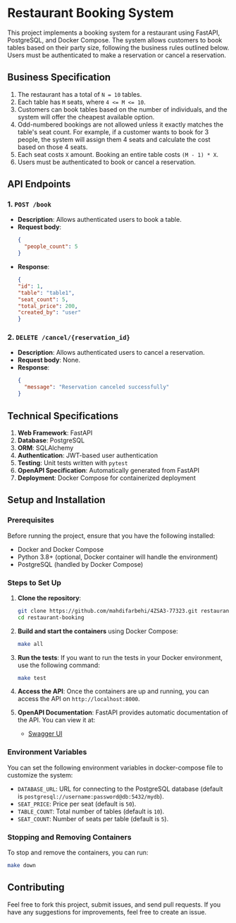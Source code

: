 
# Restaurant Booking System

This project implements a booking system for a restaurant using FastAPI, PostgreSQL, and Docker Compose. The system allows customers to book tables based on their party size, following the business rules outlined below. Users must be authenticated to make a reservation or cancel a reservation.

## Business Specification

1. The restaurant has a total of `N = 10` tables.
2. Each table has `M` seats, where `4 <= M <= 10`.
3. Customers can book tables based on the number of individuals, and the system will offer the cheapest available option.
4. Odd-numbered bookings are not allowed unless it exactly matches the table's seat count. For example, if a customer wants to book for 3 people, the system will assign them 4 seats and calculate the cost based on those 4 seats.
5. Each seat costs `X` amount. Booking an entire table costs `(M - 1) * X`.
6. Users must be authenticated to book or cancel a reservation.

## API Endpoints

### 1. `POST /book`
- **Description**: Allows authenticated users to book a table.
- **Request body**:
  ```json
  {
    "people_count": 5
  }
  ```
- **Response**:
  ```json
  {
  "id": 1,
  "table": "table1",
  "seat_count": 5,
  "total_price": 200,
  "created_by": "user"
  }
  ```

### 2. `DELETE /cancel/{reservation_id}`
- **Description**: Allows authenticated users to cancel a reservation.
- **Request body**: None.
- **Response**:
  ```json
  {
    "message": "Reservation canceled successfully"
  }
  ```

## Technical Specifications

1. **Web Framework**: FastAPI
2. **Database**: PostgreSQL
3. **ORM**: SQLAlchemy
4. **Authentication**: JWT-based user authentication
5. **Testing**: Unit tests written with `pytest`
6. **OpenAPI Specification**: Automatically generated from FastAPI
7. **Deployment**: Docker Compose for containerized deployment

## Setup and Installation

### Prerequisites

Before running the project, ensure that you have the following installed:

- Docker and Docker Compose
- Python 3.8+ (optional, Docker container will handle the environment)
- PostgreSQL (handled by Docker Compose)

### Steps to Set Up

1. **Clone the repository**:
   ```bash
   git clone https://github.com/mahdifarbehi/4ZSA3-77323.git restaurant-booking
   cd restaurant-booking
   ```

2. **Build and start the containers** using Docker Compose:
   ```bash
   make all
   ```

3. **Run the tests**:
   If you want to run the tests in your Docker environment, use the following command:
   ```bash
   make test
   ```

4. **Access the API**:
   Once the containers are up and running, you can access the API on `http://localhost:8000`.

5. **OpenAPI Documentation**:
   FastAPI provides automatic documentation of the API. You can view it at:
   - [Swagger UI](http://localhost:8000/docs)

### Environment Variables

You can set the following environment variables in docker-compose file to customize the system:

- `DATABASE_URL`: URL for connecting to the PostgreSQL database (default is `postgresql://username:password@db:5432/mydb`).
- `SEAT_PRICE`: Price per seat (default is `50`).
- `TABLE_COUNT`: Total number of tables (default is `10`).
- `SEAT_COUNT`: Number of seats per table (default is `5`).

### Stopping and Removing Containers

To stop and remove the containers, you can run:

```bash
make down
```

## Contributing

Feel free to fork this project, submit issues, and send pull requests. If you have any suggestions for improvements, feel free to create an issue.

